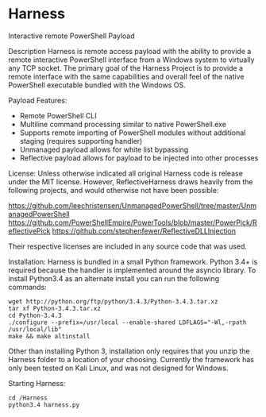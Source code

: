 # Harness
Interactive remote PowerShell Payload

Description
Harness is remote access payload with the ability to provide a remote interactive PowerShell interface from a Windows system to virtually any TCP socket. The primary goal of the Harness Project is to provide a remote interface with the same capabilities and overall feel of the native PowerShell executable bundled with the Windows OS. 

Payload Features:
-	Remote PowerShell CLI
-	Multiline command processing similar to native PowerShell.exe
-	Supports remote importing of PowerShell modules without additional staging (requires supporting handler)
-	Unmanaged payload allows for white list bypassing
-	 Reflective payload allows for payload to be injected into other processes 

License: 
Unless otherwise indicated all original Harness code is release under the MIT license. However, ReflectiveHarness draws heavily from the following projects, and would otherwise not have been possible:

https://github.com/leechristensen/UnmanagedPowerShell/tree/master/UnmanagedPowerShell
https://github.com/PowerShellEmpire/PowerTools/blob/master/PowerPick/ReflectivePick
https://github.com/stephenfewer/ReflectiveDLLInjection

Their respective licenses are included in any source code that was used. 

Installation:
Harness is bundled in a small Python framework. Python 3.4+ is required because the handler is implemented around the asyncio library. To install Python3.4 as an alternate install you can run the following commands:

	wget http://python.org/ftp/python/3.4.3/Python-3.4.3.tar.xz
	tar xf Python-3.4.3.tar.xz
	cd Python-3.4.3
	./configure --prefix=/usr/local --enable-shared LDFLAGS="-Wl,-rpath /usr/local/lib"
	make && make altinstall

Other than installing Python 3, installation only requires that you unzip the Harness folder to a location of your choosing. Currently the framework has only been tested on Kali Linux, and was not designed for Windows. 

Starting Harness:

	cd /Harness
	python3.4 harness.py




